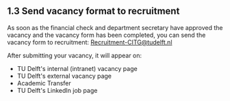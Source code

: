 ## 1.3 Send vacancy format to recruitment 

As soon as the financial check and department secretary have approved the vacancy and the vacancy form has been completed, you can send the vacancy form to recruitment: Recruitment-CITG@tudelft.nl 

After submitting your vacancy, it will appear on: 

* TU Delft's internal (intranet) vacancy page 
* TU Delft's external vacancy page 
* Academic Transfer 
* TU Delft's LinkedIn job page 